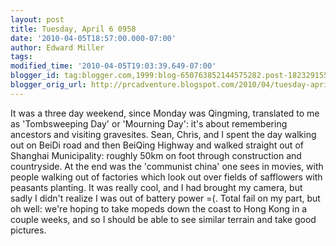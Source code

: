 ```yaml
---
layout: post
title: Tuesday, April 6 0958
date: '2010-04-05T18:57:00.000-07:00'
author: Edward Miller
tags: 
modified_time: '2010-04-05T19:03:39.649-07:00'
blogger_id: tag:blogger.com,1999:blog-650763852144575282.post-1823291553750900662
blogger_orig_url: http://prcadventure.blogspot.com/2010/04/tuesday-april-6-0958.html
---
```


It was a three day weekend, since Monday was Qingming, translated to me as 'Tombsweeping Day' or 'Mourning Day': it's about remembering ancestors and visiting gravesites. Sean, Chris, and I spent the day walking out on BeiDi road and then BeiQing Highway and walked straight out of Shanghai Municipality: roughly 50km on foot through construction and countryside. At the end was the 'communist china' one sees in movies, with people walking out of factories which look out over fields of safflowers with peasants planting. It was really cool, and I had brought my camera, but sadly I didn't realize I was out of battery power =(. Total fail on my part, but oh well: we're hoping to take mopeds down the coast to Hong Kong in a couple weeks, and so I should be able to see similar terrain and take good pictures.

